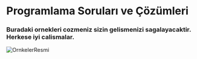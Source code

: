 # Programlama Soruları ve Çözümleri

### Buradaki ornekleri cozmeniz sizin gelismenizi sagalayacaktir. Herkese iyi calismalar.

![OrnkelerResmi](https://user-images.githubusercontent.com/114299899/225303575-f94a06dd-84f7-4ee8-a6a0-6bccda8adb4e.png)

